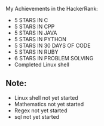 My Achievements in the HackerRank:
- 5 STARS IN C
- 5 STARS IN CPP
- 5 STARS IN JAVA 
- 5 STARS IN PYTHON
- 5 STARS IN 30 DAYS OF CODE
- 5 STARS IN RUBY
- 6 STARS IN PROBLEM SOLVING
- Completed Linux shell

Note:
---
- Linux shell not yet started
- Mathematics not yet started 
- Regex not yet started
- sql not yet started
